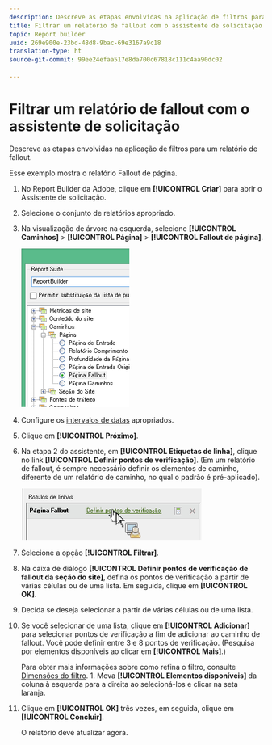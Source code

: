 ```yaml
---
description: Descreve as etapas envolvidas na aplicação de filtros para um relatório de fallout.
title: Filtrar um relatório de fallout com o assistente de solicitação
topic: Report builder
uuid: 269e900e-23bd-48d8-9bac-69e3167a9c18
translation-type: ht
source-git-commit: 99ee24efaa517e8da700c67818c111c4aa90dc02

---
```



# Filtrar um relatório de fallout com o assistente de solicitação

Descreve as etapas envolvidas na aplicação de filtros para um relatório de fallout.

Esse exemplo mostra o relatório Fallout de página.

1. No Report Builder da Adobe, clique em **[!UICONTROL Criar]** para abrir o Assistente de solicitação.
1. Selecione o conjunto de relatórios apropriado.
1. Na visualização de árvore na esquerda, selecione **[!UICONTROL Caminhos]** > **[!UICONTROL Página]** > **[!UICONTROL Fallout de página]**.

   ![](assets/page_fallout.png)

1. Configure os [intervalos de datas](/help/analyze/report-builder/data-requests/configuring-report-dates/custom-calendar.md) apropriados.
1. Clique em **[!UICONTROL Próximo]**.
1. Na etapa 2 do assistente, em **[!UICONTROL Etiquetas de linha]**, clique no link **[!UICONTROL Definir pontos de verificação]**. (Em um relatório de fallout, é sempre necessário definir os elementos de caminho, diferente de um relatório de caminho, no qual o padrão é pré-aplicado).

   ![](assets/define_checkpoints.png)

1. Selecione a opção **[!UICONTROL Filtrar]**.

1. Na caixa de diálogo **[!UICONTROL Definir pontos de verificação de fallout da seção do site]**, defina os pontos de verificação a partir de várias células ou de uma lista. Em seguida, clique em **[!UICONTROL OK]**.
1. Decida se deseja selecionar a partir de várias células ou de uma lista.
1. Se você selecionar de uma lista, clique em **[!UICONTROL Adicionar]** para selecionar pontos de verificação a fim de adicionar ao caminho de fallout. Você pode definir entre 3 e 8 pontos de verificação. (Pesquisa por elementos disponíveis ao clicar em **[!UICONTROL Mais]**.)

   Para obter mais informações sobre como refina o filtro, consulte [Dimensões do filtro](/help/analyze/report-builder/layout/c-filter-dimensions/filter-dimensions.md). 1. Mova **[!UICONTROL Elementos disponíveis]** da coluna à esquerda para a direita ao selecioná-los e clicar na seta laranja.
1. Clique em **[!UICONTROL OK]** três vezes, em seguida, clique em **[!UICONTROL Concluir]**.

   O relatório deve atualizar agora.
